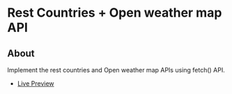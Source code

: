 # Rest Countries + Open weather map API
## About
Implement the rest countries and Open weather map APIs using fetch() API. 

- [Live Preview](https://restcountries-openweather-selvan.netlify.app/)
